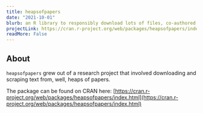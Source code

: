 ```yaml
---
title: heapsofpapers
date: "2021-10-01"
blurb: an R library to responsibly download lots of files, co-authored with Rohan Alexander at the University of Toronto Data Lab
projectLink: https://cran.r-project.org/web/packages/heapsofpapers/index.html
readMore: False
---
```


## About

`heapsofpapers` grew out of a research project that involved downloading and scraping text from, well, heaps of papers.

The package can be found on CRAN here: [https://cran.r-project.org/web/packages/heapsofpapers/index.html](https://cran.r-project.org/web/packages/heapsofpapers/index.html)
